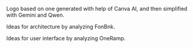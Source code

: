 

Logo based on one generated with help of Canva AI, and then simplified with
Gemini and Qwen.

Ideas for architecture by analyzing FonBnk.

Ideas for user interface by analyzing OneRamp.

